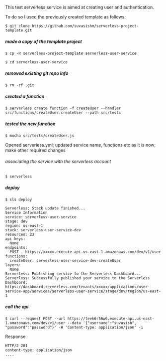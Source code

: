 This test serverless service is aimed at creating user and authentication.

To do so I used the previously created template as follows:

```$ git clone https://github.com/suvasishm/serverless-project-template.git```

##### made a copy of the template project

```$ cp -R serverless-project-template serverless-user-service```

```$ cd serverless-user-service```

##### removed existing git repo info

```$ rm -rf .git```

##### created a function

```$ serverless create function -f createUser --handler src/functions/createUser.createUser --path src/tests```

##### tested the new function

```$ mocha src/tests/createUser.js```

Opened serverless.yml; updated service name, functions etc as it is now; make other required changes

###### associating the service with the serverless account

```$ serverless```

##### deploy

```$ sls deploy```

```
Serverless: Stack update finished...
Service Information
service: serverless-user-service
stage: dev
region: us-east-1
stack: serverless-user-service-dev
resources: 23
api keys:
  None
endpoints:
  POST - https://xxxxx.execute-api.us-east-1.amazonaws.com/dev/v1/user
functions:
  createUser: serverless-user-service-dev-createUser
layers:
  None
Serverless: Publishing service to the Serverless Dashboard...
Serverless: Successfully published your service to the Serverless Dashboard: https://dashboard.serverless.com/tenants/xxxxx/applications/user-service-app/services/serverless-user-service/stage/dev/region/us-east-1
````

##### call the api

```$ curl --request POST --url https://teek6r56w6.execute-api.us-east-1.amazonaws.com/dev/v1/user --data '{"username":"suvasish", "password":"password"}' -H 'Content-type: application/json' -i```

Response
```
HTTP/2 201 
content-type: application/json
....
```